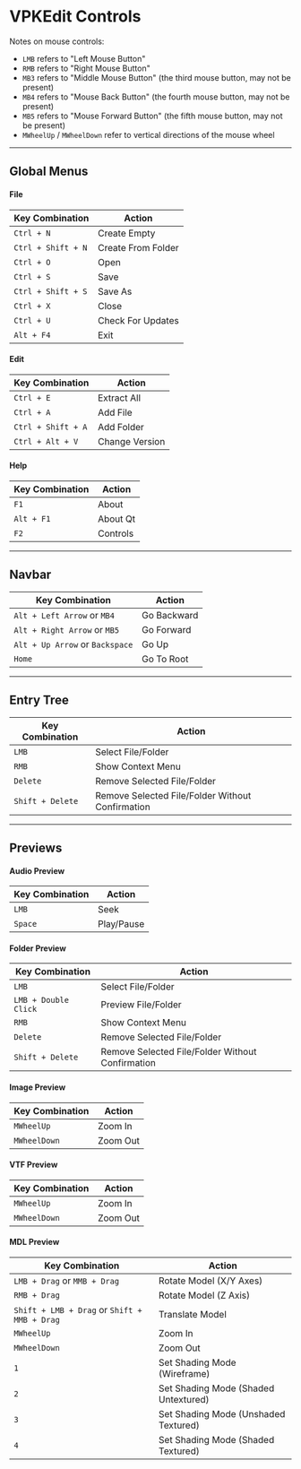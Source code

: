 # VPKEdit Controls

Notes on mouse controls:
- `LMB` refers to "Left Mouse Button"
- `RMB` refers to "Right Mouse Button"
- `MB3` refers to "Middle Mouse Button" (the third mouse button, may not be present)
- `MB4` refers to "Mouse Back Button" (the fourth mouse button, may not be present)
- `MB5` refers to "Mouse Forward Button" (the fifth mouse button, may not be present)
- `MWheelUp` / `MWheelDown` refer to vertical directions of the mouse wheel

---

## Global Menus

#### File
| Key Combination    | Action             |
|--------------------|--------------------|
| `Ctrl + N`         | Create Empty       |
| `Ctrl + Shift + N` | Create From Folder |
| `Ctrl + O`         | Open               |
| `Ctrl + S`         | Save               |
| `Ctrl + Shift + S` | Save As            |
| `Ctrl + X`         | Close              |
| `Ctrl + U`         | Check For Updates  |
| `Alt + F4`         | Exit               |

#### Edit
| Key Combination    | Action            |
|--------------------|-------------------|
| `Ctrl + E`         | Extract All       |
| `Ctrl + A`         | Add File          |
| `Ctrl + Shift + A` | Add Folder        |
| `Ctrl + Alt + V`   | Change Version    |

#### Help
| Key Combination  | Action         |
|------------------|----------------|
| `F1`             | About          |
| `Alt + F1`       | About Qt       |
| `F2`             | Controls       |

---

## Navbar
| Key Combination                 | Action      |
|---------------------------------|-------------|
| `Alt + Left Arrow` or `MB4`     | Go Backward |
| `Alt + Right Arrow` or `MB5`    | Go Forward  |
| `Alt + Up Arrow` or `Backspace` | Go Up       |
| `Home`                          | Go To Root  |

---

## Entry Tree
| Key Combination  | Action                                           |
|------------------|--------------------------------------------------|
| `LMB`            | Select File/Folder                               |
| `RMB`            | Show Context Menu                                |
| `Delete`         | Remove Selected File/Folder                      |
| `Shift + Delete` | Remove Selected File/Folder Without Confirmation |

---

## Previews

#### Audio Preview
| Key Combination | Action     |
|-----------------|------------|
| `LMB`           | Seek       |
| `Space`         | Play/Pause |

#### Folder Preview
| Key Combination      | Action                                           |
|----------------------|--------------------------------------------------|
| `LMB`                | Select File/Folder                               |
| `LMB + Double Click` | Preview File/Folder                              |
| `RMB`                | Show Context Menu                                |
| `Delete`             | Remove Selected File/Folder                      |
| `Shift + Delete`     | Remove Selected File/Folder Without Confirmation |

#### Image Preview
| Key Combination | Action   |
|-----------------|----------|
| `MWheelUp`      | Zoom In  |
| `MWheelDown`    | Zoom Out |

#### VTF Preview
| Key Combination | Action   |
|-----------------|----------|
| `MWheelUp`      | Zoom In  |
| `MWheelDown`    | Zoom Out |

#### MDL Preview
| Key Combination                              | Action                               |
|----------------------------------------------|--------------------------------------|
| `LMB + Drag` or `MMB + Drag`                 | Rotate Model (X/Y Axes)              |
| `RMB + Drag`                                 | Rotate Model (Z Axis)                |
| `Shift + LMB + Drag` or `Shift + MMB + Drag` | Translate Model                      |
| `MWheelUp`                                   | Zoom In                              |
| `MWheelDown`                                 | Zoom Out                             |
| `1`                                          | Set Shading Mode (Wireframe)         |
| `2`                                          | Set Shading Mode (Shaded Untextured) |
| `3`                                          | Set Shading Mode (Unshaded Textured) |
| `4`                                          | Set Shading Mode (Shaded Textured)   |
